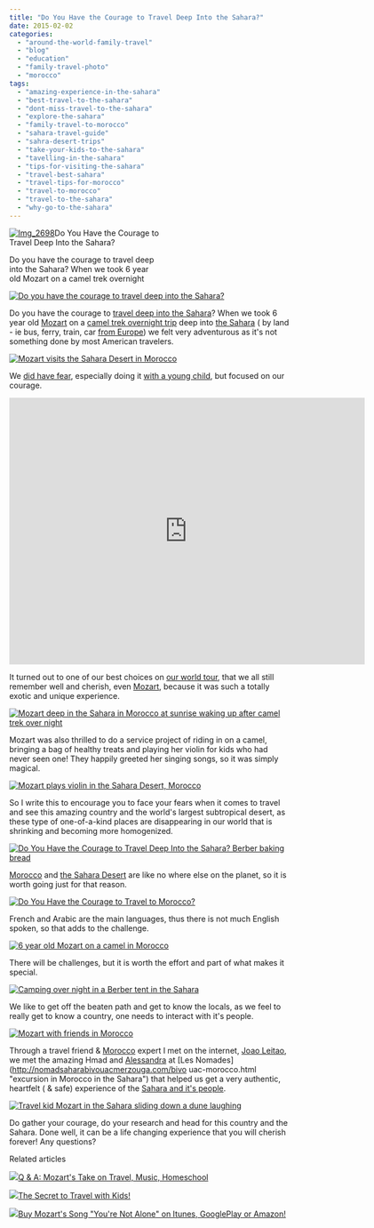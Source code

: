```yaml
---
title: "Do You Have the Courage to Travel Deep Into the Sahara?"
date: 2015-02-02
categories: 
  - "around-the-world-family-travel"
  - "blog"
  - "education"
  - "family-travel-photo"
  - "morocco"
tags: 
  - "amazing-experience-in-the-sahara"
  - "best-travel-to-the-sahara"
  - "dont-miss-travel-to-the-sahara"
  - "explore-the-sahara"
  - "family-travel-to-morocco"
  - "sahara-travel-guide"
  - "sahra-desert-trips"
  - "take-your-kids-to-the-sahara"
  - "tavelling-in-the-sahara"
  - "tips-for-visiting-the-sahara"
  - "travel-best-sahara"
  - "travel-tips-for-morocco"
  - "travel-to-morocco"
  - "travel-to-the-sahara"
  - "why-go-to-the-sahara"
---
```


[![Img_2698](https://pub-ac94b3f306b24c0dba4238943c97f2e1.r2.dev/6a00e5502a9507883301bb07e70353970d.png "Img_2698")](https://pub-ac94b3f306b24c0dba4238943c97f2e1.r2.dev/6a00e5502a9507883301bb07e70353970d.png)Do You Have the Courage to  
Travel Deep Into the Sahara?  
  
Do you have the courage to travel deep  
into the Sahara? When we took 6 year  
old Mozart on a camel trek overnight

<!--more-->  
[![Do you have the courage to travel deep into the Sahara?](https://pub-ac94b3f306b24c0dba4238943c97f2e1.r2.dev/6a00e5502a9507883301b8d0ccd350970c.png "Do you have the courage to travel deep into the Sahara?")](https://pub-ac94b3f306b24c0dba4238943c97f2e1.r2.dev/6a00e5502a9507883301b8d0ccd350970c.png)  
  
Do you have the courage to [travel deep into the Sahara](http://soultravelers3new.local/2007/04/les-nomades-sah.html#more "best travel experience in the Sahara")? When we took 6 year old [Mozart](http://soultravelers3new.local/2013/12/trilingual-mozart-travel-kid-expert-speaks-at-gec-about-world-education.html "Mozart travel expert teen") on a [camel trek overnight trip](http://soultravelers3new.local/2007/04/sahara-rainbow.html#more "camel trek into the sahara") deep into [the Sahara](http://soultravelers3new.local/2007/04/sahara-violin-c.html#more "mozart plays violin deep in the Sahara service project") ( by land - ie bus, ferry, train, car [from Europe](http://soultravelers3new.local/2007/03/long-day-into-a.html#more "Europe to Morocco  - long day journey")) we felt very adventurous as it's not something done by most American travelers.  
  
[![Mozart visits the Sahara Desert in Morocco](https://pub-ac94b3f306b24c0dba4238943c97f2e1.r2.dev/6a00e5502a9507883301bb07e73f04970d.png "Mozart visits the Sahara Desert in Morocco")](https://pub-ac94b3f306b24c0dba4238943c97f2e1.r2.dev/6a00e5502a9507883301bb07e73f04970d.png)  
  
We [did have fear](http://soultravelers3new.local/2012/08/can-you-travel-with-fear-of-flying-vertigo-claustrophobia-and-agoraphobia.html "fear and travel "), especially doing it [with a young child](http://soultravelers3new.local/2013/09/why-travel-with-kids-kid-traveling-the-world-for-8-years-tells.html "why travel with kids"), but focused on our courage.  
  

<iframe allowfullscreen src="https://www.youtube.com/embed/IrrAFDt9W_U" frameborder="0" height="480" width="640"></iframe>

  
  
It turned out to one of our best choices on [our world tour](http://soultravelers3new.local/2012/01/amazing-family-world-tour.html "amazing family world tour"), that we all still remember well and cherish, even [Mozart](http://soultravelers3new.local/2014/12/mozart-sings-youre-not-alone-on-the-radio-possibly-a-movie.html "Mozart singer/songwriter teen"), because it was such a totally exotic and unique experience.  
  
[![Mozart deep in the Sahara in Morocco at sunrise waking up after camel trek over night](https://pub-ac94b3f306b24c0dba4238943c97f2e1.r2.dev/6a00e5502a9507883301b8d0cd57cd970c.png "Mozart deep in the Sahara in Morocco at sunrise waking up after camel trek over night")](https://pub-ac94b3f306b24c0dba4238943c97f2e1.r2.dev/6a00e5502a9507883301b8d0cd57cd970c.png)  
  
  
Mozart was also thrilled to do a service project of riding in on a camel, bringing a bag of healthy treats and playing her violin for kids who had never seen one! They happily greeted her singing songs, so it was simply magical.  
  
[![Mozart plays violin in the Sahara Desert, Morocco](https://pub-ac94b3f306b24c0dba4238943c97f2e1.r2.dev/6a00e5502a9507883301b8d0cd0d2c970c.png "Mozart plays violin in the Sahara Desert, Morocco")](https://pub-ac94b3f306b24c0dba4238943c97f2e1.r2.dev/6a00e5502a9507883301b8d0cd0d2c970c.png)  
  
So I write this to encourage you to face your fears when it comes to travel and see this amazing country and the world's largest subtropical desert, as these type of one-of-a-kind places are disappearing in our world that is shrinking and becoming more homogenized.  
  
[![Do You Have the Courage to Travel Deep Into the Sahara? Berber baking bread](https://pub-ac94b3f306b24c0dba4238943c97f2e1.r2.dev/6a00e5502a9507883301b7c7438978970b.png "Do You Have the Courage to Travel Deep Into the Sahara? Berber baking bread")](https://pub-ac94b3f306b24c0dba4238943c97f2e1.r2.dev/6a00e5502a9507883301b7c7438978970b.png)  
  
[Morocco](http://soultravelers3new.local/morocco/page/3/ "travel tips for Morocco") and [the Sahara Desert](http://soultravelers3new.local/2007/04/wilderness-lodg.html#more "best lodging in Merzouga in the Sahara") are like no where else on the planet, so it is worth going just for that reason.  
  
[![Do You Have the Courage to Travel to Morocco?](https://pub-ac94b3f306b24c0dba4238943c97f2e1.r2.dev/6a00e5502a9507883301b7c7438983970b.png "Do You Have the Courage to Travel to Morocco?")](https://pub-ac94b3f306b24c0dba4238943c97f2e1.r2.dev/6a00e5502a9507883301b7c7438983970b.png)  
  
  
French and Arabic are the main languages, thus there is not much English spoken, so that adds to the challenge.  
  
[![6 year old Mozart on a camel in Morocco](https://pub-ac94b3f306b24c0dba4238943c97f2e1.r2.dev/6a00e5502a9507883301b7c74389a0970b.png "6 year old Mozart on a camel in Morocco")](https://pub-ac94b3f306b24c0dba4238943c97f2e1.r2.dev/6a00e5502a9507883301b7c74389a0970b.png)  
  
There will be challenges, but it is worth the effort and part of what makes it special.  
  
[![Camping over night in a Berber tent in the Sahara](https://pub-ac94b3f306b24c0dba4238943c97f2e1.r2.dev/6a00e5502a9507883301b7c7438a37970b.png "Camping over night in a Berber tent in the Sahara")](https://pub-ac94b3f306b24c0dba4238943c97f2e1.r2.dev/6a00e5502a9507883301b7c7438a37970b.png)  
  
We like to get off the beaten path and get to know the locals, as we feel to really get to know a country, one needs to interact with it's people.  
  
[![Mozart with friends in Morocco](https://pub-ac94b3f306b24c0dba4238943c97f2e1.r2.dev/6a00e5502a9507883301bb07e73e6f970d.png "Mozart with friends in Morocco")](https://pub-ac94b3f306b24c0dba4238943c97f2e1.r2.dev/6a00e5502a9507883301bb07e73e6f970d.png)  
  
Through a travel friend & [Morocco](http://soultravelers3new.local/morocco/page/2/ "morocco travel tips") expert I met on the internet, [Joao Leitao](http://www.joaoleitao.com/ "Joao Leitao"), we met the amazing Hmad and [Alessandra](http://soultravelers3new.local/2007/04/alessandra.html#more "Alessandra from Morocco Sahara tour company") at [Les Nomades](http://nomadsaharabivouacmerzouga.com/bivo
uac-morocco.html "excursion in Morocco in the Sahara") that helped us get a very authentic, heartfelt ( & safe) experience of the [Sahara and it's people](http://soultravelers3new.local/2007/04/children-of-the.html#more "the Sahara and it's people and children").  
  
[![Travel kid Mozart in the Sahara sliding down a dune laughing](https://pub-ac94b3f306b24c0dba4238943c97f2e1.r2.dev/6a00e5502a9507883301b7c74389b9970b.png "Travel kid Mozart in the Sahara sliding down a dune laughing")](https://pub-ac94b3f306b24c0dba4238943c97f2e1.r2.dev/6a00e5502a9507883301b7c74389b9970b.png)  
  
Do gather your courage, do your research and head for this country and the Sahara. Done well, it can be a life changing experience that you will cherish forever! Any questions?  
  

Related articles

[![](http://i.zemanta.com/noimg_12_80_80.jpg)](http://soultravelers3new.local/2015/01/-q-a-mozarts-take-on-travel-music-homeschool.html)[Q & A: Mozart's Take on Travel, Music, Homeschool](http://soultravelers3new.local/2015/01/-q-a-mozarts-take-on-travel-music-homeschool.html)

[![](http://i.zemanta.com/noimg_72_80_80.jpg)](http://soultravelers3new.local/2015/01/the-secret-to-travel-with-kids.html)[The Secret to Travel with Kids!](http://soultravelers3new.local/2015/01/the-secret-to-travel-with-kids.html)

[![](http://i.zemanta.com/noimg_63_80_80.jpg)](http://soultravelers3new.local/2015/01/buy-mozarts-song-youre-not-alone-on-itunes-googleplay-or-amazon-.html)[Buy Mozart's Song "You're Not Alone" on Itunes, GooglePlay or Amazon!](http://soultravelers3new.local/2015/01/buy-mozarts-song-youre-not-alone-on-itunes-googleplay-or-amazon-.html)
